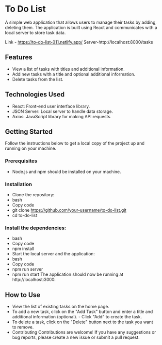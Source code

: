 # To Do List
A simple web application that allows users to manage their tasks by adding, deleting  them. The application is built using React and communicates with a local server to store task data.

Link - https://to-do-list-011.netlify.app/
Server-http://localhost:8000/tasks
## Features
- View a list of tasks with titles and additional information.
- Add new tasks with a title and optional additional information.
- Delete tasks from the list.


## Technologies Used
- React: Front-end user interface library.
- JSON Server: Local server to handle data storage.
- Axios: JavaScript library for making API requests.

## Getting Started
Follow the instructions below to get a local copy of the project up and running on your machine.

###  Prerequisites
- Node.js and npm should be installed on your machine.
### Installation
- Clone the repository:
- bash
- Copy code
- git clone https://github.com/your-username/to-do-list.git
- cd to-do-list
### Install the dependencies:
- bash
- Copy code
- npm install
- Start the local server and the application:
- bash
- Copy code
- npm run server
- npm run start
The application should now be running at http://localhost:3000.

## How to Use
- View the list of existing tasks on the home page.
- To add a new task, click on the "Add Task" button and enter a title and additional information (optional).  - Click "Add" to create the task.
- To delete a task, click on the "Delete" button next to the task you want to remove.
- Contributing
Contributions are welcome! If you have any suggestions or bug reports, please create a new issue or submit a pull request.


